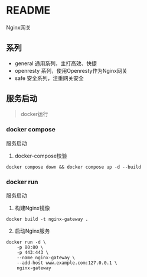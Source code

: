 # README #
Nginx网关


## 系列
- general 通用系列，主打高效、快捷
- openresty 系列，使用Openresty作为Nginx网关
- safe 安全系列，注重网关安全

## 服务启动
> docker运行

### docker compose
服务启动

1. docker-compose校验
```
docker compose down && docker compose up -d --build
```

### docker run
服务启动

1. 构建Nginx镜像
```
docker build -t nginx-gateway .
```

2. 启动Nginx服务
```
docker run -d \
    -p 80:80 \
    -p 443:443 \
    --name nginx-gateway \
    --add-host www.example.com:127.0.0.1 \
    nginx-gateway
```
